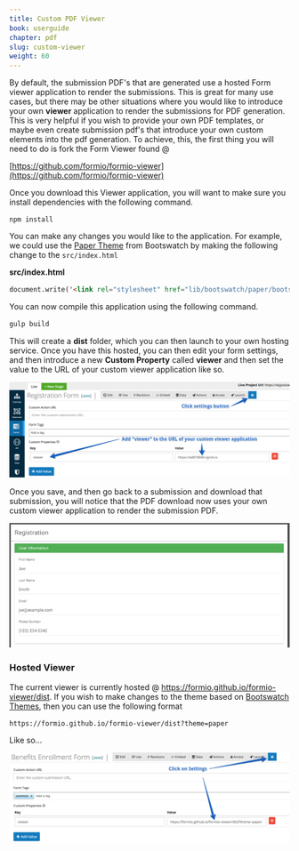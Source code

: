 ```yaml
---
title: Custom PDF Viewer
book: userguide
chapter: pdf
slug: custom-viewer
weight: 60
---
```

By default, the submission PDF's that are generated use a hosted Form viewer application to render the submissions. This is great for many use cases, but there may be other situations where you would like to introduce your own **viewer** application to render the submissions for PDF generation. This is very helpful if you wish to provide your own PDF templates, or maybe even create submission pdf's that introduce your own custom elements into the pdf generation. To achieve, this, the first thing you will need to do is fork the Form Viewer found @

[https://github.com/formio/formio-viewer](https://github.com/formio/formio-viewer)

Once you download this Viewer application, you will want to make sure you install dependencies with the following command.

```
npm install
```

You can make any changes you would like to the application. For example, we could use the [Paper Theme](https://bootswatch.com/3/paper/) from Bootswatch by making the following change to the ```src/index.html```

**src/index.html**
```html
document.write('<link rel="stylesheet" href="lib/bootswatch/paper/bootstrap.min.css" />');
```

You can now compile this application using the following command.

```html
gulp build
```

This will create a **dist** folder, which you can then launch to your own hosting service. Once you have this hosted, you can then edit your form settings, and then introduce a new **Custom Property** called **viewer** and then set the value to the URL of your custom viewer application like so.

![](/assets/img/userguide/pdf/custom-viewer.png)

Once you save, and then go back to a submission and download that submission, you will notice that the PDF download now uses your own custom viewer application to render the submission PDF.

![](/assets/img/userguide/pdf/custom-viewer-download.png)

### Hosted Viewer
The current viewer is currently hosted @ https://formio.github.io/formio-viewer/dist. If you wish to make changes to the theme based on [Bootswatch Themes](https://bootswatch.com/3/), then you can use the following format

```
https://formio.github.io/formio-viewer/dist?theme=paper
```

Like so...

![](/assets/img/userguide/pdf/custom-viewer-hosted.png)